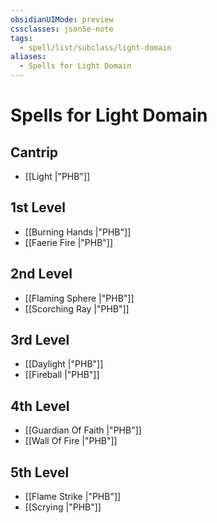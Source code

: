 ```yaml
---
obsidianUIMode: preview
cssclasses: json5e-note
tags:
  - spell/list/subclass/light-domain
aliases:
  - Spells for Light Domain
---
```

# Spells for Light Domain

## Cantrip

- [[Light \|"PHB"]] 

## 1st Level

- [[Burning Hands \|"PHB"]] 
- [[Faerie Fire \|"PHB"]] 

## 2nd Level

- [[Flaming Sphere \|"PHB"]] 
- [[Scorching Ray \|"PHB"]] 

## 3rd Level

- [[Daylight \|"PHB"]] 
- [[Fireball \|"PHB"]] 

## 4th Level

- [[Guardian Of Faith \|"PHB"]] 
- [[Wall Of Fire \|"PHB"]] 

## 5th Level

- [[Flame Strike \|"PHB"]] 
- [[Scrying \|"PHB"]]
